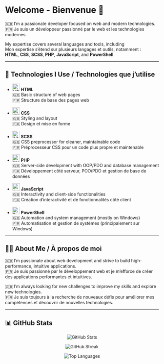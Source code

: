 # Welcome - Bienvenue 👋

🇬🇧 I’m a passionate developer focused on web and modern technologies.  
🇫🇷 Je suis un développeur passionné par le web et les technologies modernes.

My expertise covers several languages and tools, including  
Mon expertise s’étend sur plusieurs langages et outils, notamment :  
**HTML**, **CSS**, **SCSS**, **PHP**, **JavaScript**, and **PowerShell**.

---

## 🚀 Technologies I Use / Technologies que j’utilise

- <img src="https://cdn.jsdelivr.net/gh/devicons/devicon/icons/html5/html5-original.svg" alt="HTML5" width="24"/> **HTML**  
  🇬🇧 Basic structure of web pages  
  🇫🇷 Structure de base des pages web  

- <img src="https://cdn.jsdelivr.net/gh/devicons/devicon/icons/css3/css3-original.svg" alt="CSS3" width="24"/> **CSS**  
  🇬🇧 Styling and layout  
  🇫🇷 Design et mise en forme  

- <img src="https://cdn.jsdelivr.net/gh/devicons/devicon/icons/sass/sass-original.svg" alt="SCSS" width="24"/> **SCSS**  
  🇬🇧 CSS preprocessor for cleaner, maintainable code  
  🇫🇷 Préprocesseur CSS pour un code plus propre et maintenable  

- <img src="https://cdn.jsdelivr.net/gh/devicons/devicon/icons/php/php-original.svg" alt="PHP" width="24"/> **PHP**  
  🇬🇧 Server-side development with OOP/PDO and database management  
  🇫🇷 Développement côté serveur, POO/PDO et gestion de base de données  

- <img src="https://cdn.jsdelivr.net/gh/devicons/devicon/icons/javascript/javascript-original.svg" alt="JavaScript" width="24"/> **JavaScript**  
  🇬🇧 Interactivity and client-side functionalities  
  🇫🇷 Création d’interactivité et de fonctionnalités côté client  

- <img src="https://img.icons8.com/color/48/000000/powershell.png" alt="PowerShell" width="24"/> **PowerShell**  
  🇬🇧 Automation and system management (mostly on Windows)  
  🇫🇷 Automatisation et gestion de systèmes (principalement sur Windows)  

---

## 🧑‍💻 About Me / À propos de moi

🇬🇧 I’m passionate about web development and strive to build high-performance, intuitive applications.  
🇫🇷 Je suis passionné par le développement web et je m’efforce de créer des applications performantes et intuitives.

🇬🇧 I’m always looking for new challenges to improve my skills and explore new technologies.  
🇫🇷 Je suis toujours à la recherche de nouveaux défis pour améliorer mes compétences et découvrir de nouvelles technologies.

---

## 📊 GitHub Stats

<p align="center">
  <img src="https://github-readme-stats.vercel.app/api?username=schatel-dev&show_icons=true&theme=github_dark" alt="GitHub Stats" />
</p>

<p align="center">
  <img src="https://github-readme-streak-stats.herokuapp.com/?user=schatel-dev&theme=github_dark" alt="GitHub Streak" />
</p>

<p align="center">
  <img src="https://github-readme-stats.vercel.app/api/top-langs/?username=schatel-dev&layout=compact&langs_count=6&hide=ts,scss" alt="Top Languages" />
</p>
